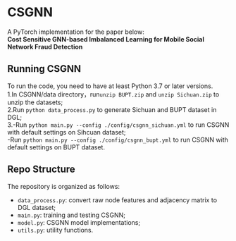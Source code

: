 # CSGNN

A PyTorch implementation for the paper below:  
**Cost Sensitive GNN-based Imbalanced Learning for Mobile Social Network Fraud Detection**

## Running CSGNN
To run the code, you need to have at least Python 3.7 or later versions.  
1.In CSGNN/data directory，run`unzip BUPT.zip` and `unzip Sichuan.zip` to unzip the datasets;  
2.Run `python data_process.py` to generate Sichuan and BUPT dataset in DGL;  
3.-Run `python main.py --config ./config/csgnn_sichuan.yml` to run CSGNN with default settings on Sihcuan dataset;  
-Run `python main.py --config ./config/csgnn_bupt.yml` to run CSGNN with default settings on BUPT dataset.   

## Repo Structure
The repository is organized as follows:
- `data_process.py`: convert raw node features and adjacency matrix to DGL dataset;
- `main.py`:  training and testing CSGNN;
- `model.py`: CSGNN model implementations;
- `utils.py`: utility functions.  



  